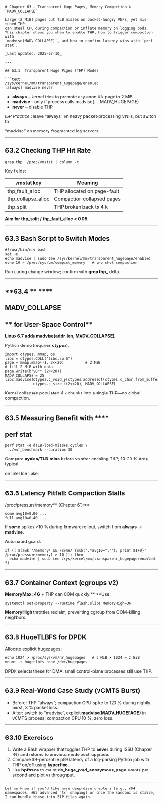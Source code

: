 
```
# Chapter 63 – Transparent Huge Pages, Memory Compaction & `MADV_COLLAPSE`

Large (2 MiB) pages cut TLB misses on packet-hungry VNFs, yet mis-tuned THP
can steal CPU during compaction or inflate memory on logging pods.  
This chapter shows you when to enable THP, how to trigger compaction with
`madvise(MADV_COLLAPSE)`, and how to confirm latency wins with `perf stat`.

_Last updated: 2025-07-10_

---

## 63.1  Transparent Huge Pages (THP) Modes

```text
/sys/kernel/mm/transparent_hugepage/enabled
[always] madvise never
```

* **always** – kernel tries to promote any anon 4 k page to 2 MiB
* **madvise** – only if process calls madvise(..., MADV_HUGEPAGE)
* **never** – disable THP

 *ISP Practice* : leave “always” on heavy packet-processing VNFs, but switch to

“madvise” on memory-fragmented log servers.

---

## **63.2**  **Checking THP Hit Rate**

```
grep thp_ /proc/vmstat | column -t
```

Key fields:

| **vmstat key** | **Meaning**           |
| -------------------- | --------------------------- |
| thp_fault_alloc      | THP allocated on page-fault |
| thp_collapse_alloc   | Compaction collapsed pages  |
| thp_split            | THP broken back to 4 k      |

**Aim for **thp_split / thp_fault_alloc < 0.05**.**

---

## **63.3**  **Bash Script to Switch Modes**

```
#!/usr/bin/env bash
set -e
echo madvise | sudo tee /sys/kernel/mm/transparent_hugepage/enabled
echo 10 > /proc/sys/vm/compact_memory   # one-shot compaction
```

Run during change window; confirm with **grep thp_** delta.

---

## **63.4 ** ****

## **MADV_COLLAPSE**

## ** for User-Space Control**

**Linux 6.7 adds **madvise(addr, len, MADV_COLLAPSE)**.**

Python demo (requires **ctypes**):

```
import ctypes, mmap, os
libc = ctypes.CDLL("libc.so.6")
page = mmap.mmap(-1, 2<<20)          # 2 MiB
# fill 2 MiB with data
page.write(b"\0"* (2<<20))
MADV_COLLAPSE = 25
libc.madvise(ctypes.c_void_p(ctypes.addressof(ctypes.c_char.from_buffer(page))),
             ctypes.c_size_t(2<<20), MADV_COLLAPSE)
```

Kernel collapses populated 4 k chunks into a single THP—no global compaction.

---

## **63.5**  **Measuring Benefit with** ****

## **perf stat**

```
perf stat -e dTLB-load-misses,cycles \
  ./vnf_benchmark --duration 30
```

Compare **cycles/TLB-miss** before vs after enabling THP; 10-20 % drop typical

on Intel Ice Lake.

---

## **63.6**  **Latency Pitfall: Compaction Stalls**

/proc/pressure/memory** (Chapter 61):**

```
some avg10=8.00 ...
full avg10=0.40 ...
```

If **some** spikes >10 % during firmware rollout, switch from **always** → **madvise**.

Automated guard:

```
if (( $(awk '/memory/ && /some/ {sub(".*avg10=",""); print $1+0}' /proc/pressure/memory) > 10 )); then
  echo madvise | sudo tee /sys/kernel/mm/transparent_hugepage/enabled
fi
```

---

## **63.7**  **Container Context (cgroups v2)**

**MemoryMax=4G** + THP can OOM quickly.**  **Use:

```
systemctl set-property --runtime flash.slice MemoryHigh=3G
```

**MemoryHigh** throttles reclaim, preventing cgroup from OOM-killing neighbors.

---

## **63.8**  **HugeTLBFS for DPDK**

Allocate explicit hugepages:

```
echo 1024 > /proc/sys/vm/nr_hugepages   # 2 MiB × 1024 = 2 GiB
mount -t hugetlbfs none /dev/hugepages
```

DPDK selects these for DMA; small control-plane processes still use THP.

---

## **63.9**  **Real-World Case Study (vCMTS Burst)**

* Before: THP “always”; compaction CPU spike to 120 % during nightly burst, 3 %
  packet loss.
* After: switch to “madvise”, explicit **madvise(MADV_HUGEPAGE)** in vCMTS
  process; compaction CPU 10 %, zero loss.

---

## **63.10**  **Exercises**

1. Write a Bash wrapper that toggles THP to **never** during ISSU (Chapter 49)
   and returns to previous mode post-upgrade.
2. Compare 99-percentile p99 latency of a log-parsing Python job with THP on/off using **hyperfine**.
3. Use **bpftrace** to count **do_huge_pmd_anonymous_page** events per second and
   plot vs throughput.

---

```
Let me know if you’d like more deep-dive chapters (e.g., #64 namespaces, #65 advanced `tc` shaping) or once the sandbox is stable, I can bundle these into ZIP files again.
```
